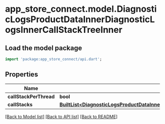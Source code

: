 # app_store_connect.model.DiagnosticLogsProductDataInnerDiagnosticLogsInnerCallStackTreeInner

## Load the model package
```dart
import 'package:app_store_connect/api.dart';
```

## Properties
Name | Type | Description | Notes
------------ | ------------- | ------------- | -------------
**callStackPerThread** | **bool** |  | [optional] 
**callStacks** | [**BuiltList&lt;DiagnosticLogsProductDataInnerDiagnosticLogsInnerCallStackTreeInnerCallStacksInner&gt;**](DiagnosticLogsProductDataInnerDiagnosticLogsInnerCallStackTreeInnerCallStacksInner.md) |  | [optional] 

[[Back to Model list]](../README.md#documentation-for-models) [[Back to API list]](../README.md#documentation-for-api-endpoints) [[Back to README]](../README.md)


